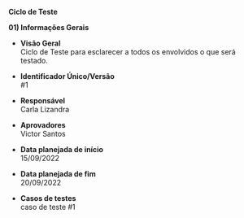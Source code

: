 **Ciclo de Teste**

**01) Informações Gerais** <br>
- **Visão Geral** <br>
   Ciclo de Teste para esclarecer a todos os envolvidos o que será testado.
- **Identificador Único/Versão** <br>
   #1

- **Responsável** <br>
   Carla Lizandra

- **Aprovadores** <br>
   Victor Santos

- **Data planejada de início** <br>
   15/09/2022 <p>

- **Data planejada de fim** <br>
  20/09/2022 <p>

- **Casos de testes** <br>
   caso de teste #1 <p>